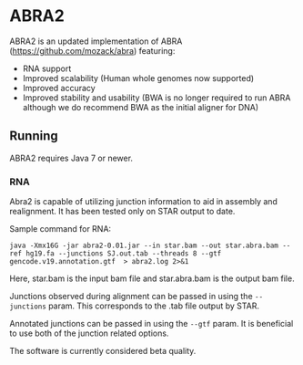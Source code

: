# ABRA2

ABRA2 is an updated implementation of ABRA (https://github.com/mozack/abra) featuring:
* RNA support
* Improved scalability (Human whole genomes now supported)
* Improved accuracy
* Improved stability and usability (BWA is no longer required to run ABRA although we do recommend BWA as the initial aligner for DNA)

## Running

ABRA2 requires Java 7 or newer.

### RNA

Abra2 is capable of utilizing junction information to aid in assembly and realignment.  It has been tested only on STAR output to date.

Sample command for RNA:

```java -Xmx16G -jar abra2-0.01.jar --in star.bam --out star.abra.bam --ref hg19.fa --junctions SJ.out.tab --threads 8 --gtf gencode.v19.annotation.gtf  > abra2.log 2>&1```

Here, star.bam is the input bam file and star.abra.bam is the output bam file.

Junctions observed during alignment can be passed in using the ```--junctions``` param.  This corresponds to the .tab file output by STAR.

Annotated junctions can be passed in using the ```--gtf``` param.  It is beneficial to use both of the junction related options.

The software is currently considered beta quality. 
